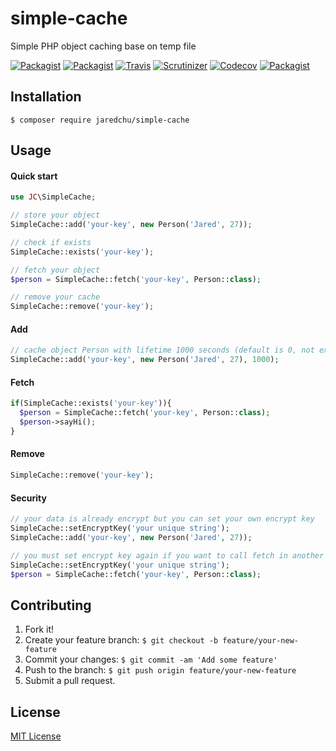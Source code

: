 # simple-cache
Simple PHP object caching base on temp file

[![Packagist](https://img.shields.io/packagist/v/jaredchu/simple-cache.svg)](https://packagist.org/packages/jaredchu/simple-cache)
[![Packagist](https://img.shields.io/packagist/dt/jaredchu/simple-cache.svg)](https://packagist.org/packages/jaredchu/simple-cache)
[![Travis](https://img.shields.io/travis/jaredchu/Simple-Cache.svg)](https://travis-ci.org/jaredchu/Simple-Cache)
[![Scrutinizer](https://img.shields.io/scrutinizer/g/jaredchu/Simple-Cache.svg)](https://scrutinizer-ci.com/g/jaredchu/Simple-Cache/)
[![Codecov](https://img.shields.io/codecov/c/github/jaredchu/Simple-Cache.svg)](https://codecov.io/gh/jaredchu/simple-cache)
[![Packagist](https://img.shields.io/packagist/l/jaredchu/simple-cache.svg)](https://packagist.org/packages/jaredchu/simple-cache)

## Installation
`$ composer require jaredchu/simple-cache`

## Usage

#### Quick start
```PHP
use JC\SimpleCache;

// store your object
SimpleCache::add('your-key', new Person('Jared', 27));

// check if exists
SimpleCache::exists('your-key');

// fetch your object
$person = SimpleCache::fetch('your-key', Person::class);

// remove your cache
SimpleCache::remove('your-key');
```

#### Add
```PHP
// cache object Person with lifetime 1000 seconds (default is 0, not expire)
SimpleCache::add('your-key', new Person('Jared', 27), 1000);
```
#### Fetch
```PHP
if(SimpleCache::exists('your-key')){
  $person = SimpleCache::fetch('your-key', Person::class);
  $person->sayHi();
}
```
#### Remove
```PHP
SimpleCache::remove('your-key');
```
#### Security
```PHP
// your data is already encrypt but you can set your own encrypt key
SimpleCache::setEncryptKey('your unique string');
SimpleCache::add('your-key', new Person('Jared', 27));

// you must set encrypt key again if you want to call fetch in another session
SimpleCache::setEncryptKey('your unique string');
$person = SimpleCache::fetch('your-key', Person::class);
```

## Contributing
1. Fork it!
2. Create your feature branch: `$ git checkout -b feature/your-new-feature`
3. Commit your changes: `$ git commit -am 'Add some feature'`
4. Push to the branch: `$ git push origin feature/your-new-feature`
5. Submit a pull request.

## License
[MIT License](https://github.com/jaredchu/Simple-Cache/blob/master/LICENSE)
